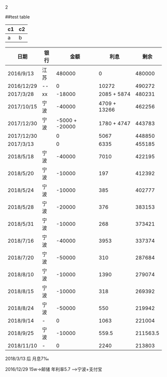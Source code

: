 2


##test table

c1 | c2
-|-
a  | b

日期 | 银行 | 金额 | 利息 | 剩余
-|-|-|-|-
2016/9/13 | 江苏 | 480000 | 0 | 480000
2016/12/29|--| 0 | 10272 | 490272
2017/3/28 | xx  | -18000 | 2085 + 5874 | 480231
2017/10/15 | 宁波 | -40000 | 4709 + 13266 | 462256
2017/12/30 | 宁波 | -5000 + -20000 | 1780 + 4747 | 443783
2017/12/30 |   | 0 | 5067 | 448850
2017/3/13 |   | 0 | 6335 | 455185
2018/5/18 | 宁波 | -40000 | 7010 | 422195
2018/5/20 | 宁波 | -10000 | 197 | 412392
2018/5/24 | 宁波 | -10000 | 385 | 402777
2018/5/28 | 宁波 | -20000 | 376 | 383153
2018/5/31 | 宁波 | -10000 | 268 | 373421
2018/7/16 | 宁波 | -40000 | 3953 | 337374
2018/7/20 | 宁波 | -50000 | 310  | 287684
2018/8/10 | 宁波 | -10000 | 1390  | 279074
2018/8/15 | 宁波 | -10000 | 318  | 269392
2018/8/24 | 宁波 | -50000 | 550  | 219942
2018/9/14 | - | 0 | 1063  | 221004
2018/9/25 | 宁波 | -10000 | 559.5  | 211563.5
2018/11/10 | - | 0 | 2240  | 213803

2018/3/13 后 月息7‰

2016/12/29 15w->邮储 年利率5.7 -->宁波+支付宝
